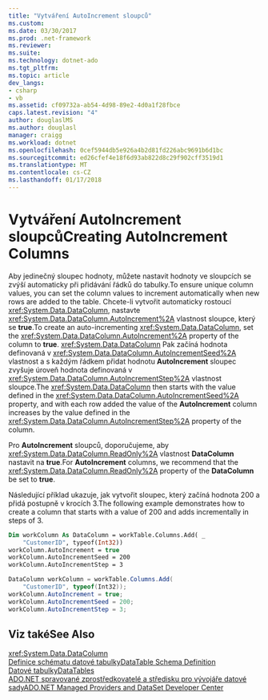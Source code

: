 ```yaml
---
title: "Vytváření AutoIncrement sloupců"
ms.custom: 
ms.date: 03/30/2017
ms.prod: .net-framework
ms.reviewer: 
ms.suite: 
ms.technology: dotnet-ado
ms.tgt_pltfrm: 
ms.topic: article
dev_langs:
- csharp
- vb
ms.assetid: cf09732a-ab54-4d98-89e2-4d0a1f28fbce
caps.latest.revision: "4"
author: douglaslMS
ms.author: douglasl
manager: craigg
ms.workload: dotnet
ms.openlocfilehash: 0cef5944db5e926a4b2d81fd226abc9691b6d1bc
ms.sourcegitcommit: ed26cfef4e18f6d93ab822d8c29f902cff3519d1
ms.translationtype: MT
ms.contentlocale: cs-CZ
ms.lasthandoff: 01/17/2018
---
```

# <a name="creating-autoincrement-columns"></a><span data-ttu-id="87827-102">Vytváření AutoIncrement sloupců</span><span class="sxs-lookup"><span data-stu-id="87827-102">Creating AutoIncrement Columns</span></span>
<span data-ttu-id="87827-103">Aby jedinečný sloupec hodnoty, můžete nastavit hodnoty ve sloupcích se zvýší automaticky při přidávání řádků do tabulky.</span><span class="sxs-lookup"><span data-stu-id="87827-103">To ensure unique column values, you can set the column values to increment automatically when new rows are added to the table.</span></span> <span data-ttu-id="87827-104">Chcete-li vytvořit automaticky rostoucí <xref:System.Data.DataColumn>, nastavte <xref:System.Data.DataColumn.AutoIncrement%2A> vlastnost sloupce, který se **true**.</span><span class="sxs-lookup"><span data-stu-id="87827-104">To create an auto-incrementing <xref:System.Data.DataColumn>, set the <xref:System.Data.DataColumn.AutoIncrement%2A> property of the column to **true**.</span></span> <span data-ttu-id="87827-105"><xref:System.Data.DataColumn> Pak začíná hodnota definovaná v <xref:System.Data.DataColumn.AutoIncrementSeed%2A> vlastnost a s každým řádkem přidat hodnotu **AutoIncrement** sloupec zvyšuje úroveň hodnota definovaná v <xref:System.Data.DataColumn.AutoIncrementStep%2A> vlastnost sloupce.</span><span class="sxs-lookup"><span data-stu-id="87827-105">The <xref:System.Data.DataColumn> then starts with the value defined in the <xref:System.Data.DataColumn.AutoIncrementSeed%2A> property, and with each row added the value of the **AutoIncrement** column increases by the value defined in the <xref:System.Data.DataColumn.AutoIncrementStep%2A> property of the column.</span></span>  
  
 <span data-ttu-id="87827-106">Pro **AutoIncrement** sloupců, doporučujeme, aby <xref:System.Data.DataColumn.ReadOnly%2A> vlastnost **DataColumn** nastavit na **true**.</span><span class="sxs-lookup"><span data-stu-id="87827-106">For **AutoIncrement** columns, we recommend that the <xref:System.Data.DataColumn.ReadOnly%2A> property of the **DataColumn** be set to **true**.</span></span>  
  
 <span data-ttu-id="87827-107">Následující příklad ukazuje, jak vytvořit sloupec, který začíná hodnota 200 a přidá postupně v krocích 3.</span><span class="sxs-lookup"><span data-stu-id="87827-107">The following example demonstrates how to create a column that starts with a value of 200 and adds incrementally in steps of 3.</span></span>  
  
```vb  
Dim workColumn As DataColumn = workTable.Columns.Add( _  
    "CustomerID", typeof(Int32))  
workColumn.AutoIncrement = true  
workColumn.AutoIncrementSeed = 200  
workColumn.AutoIncrementStep = 3  
```  
  
```csharp  
DataColumn workColumn = workTable.Columns.Add(  
    "CustomerID", typeof(Int32));  
workColumn.AutoIncrement = true;  
workColumn.AutoIncrementSeed = 200;  
workColumn.AutoIncrementStep = 3;  
```  
  
## <a name="see-also"></a><span data-ttu-id="87827-108">Viz také</span><span class="sxs-lookup"><span data-stu-id="87827-108">See Also</span></span>  
 <xref:System.Data.DataColumn>  
 [<span data-ttu-id="87827-109">Definice schématu datové tabulky</span><span class="sxs-lookup"><span data-stu-id="87827-109">DataTable Schema Definition</span></span>](../../../../../docs/framework/data/adonet/dataset-datatable-dataview/datatable-schema-definition.md)  
 [<span data-ttu-id="87827-110">Datové tabulky</span><span class="sxs-lookup"><span data-stu-id="87827-110">DataTables</span></span>](../../../../../docs/framework/data/adonet/dataset-datatable-dataview/datatables.md)  
 [<span data-ttu-id="87827-111">ADO.NET spravované zprostředkovatelé a středisku pro vývojáře datové sady</span><span class="sxs-lookup"><span data-stu-id="87827-111">ADO.NET Managed Providers and DataSet Developer Center</span></span>](http://go.microsoft.com/fwlink/?LinkId=217917)
